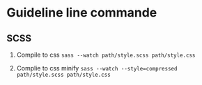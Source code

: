 # Guideline line commande

## SCSS

1. Compile to css
```sass --watch path/style.scss path/style.css```

2. Complie to css minify
```sass --watch --style=compressed path/style.scss path/style.css```
